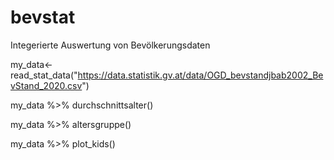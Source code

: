 # bevstat
Integerierte Auswertung von Bevölkerungsdaten

my_data<-read_stat_data("https://data.statistik.gv.at/data/OGD_bevstandjbab2002_BevStand_2020.csv")

my_data %>% durchschnittsalter()

my_data %>% altersgruppe()

my_data %>% plot_kids()

